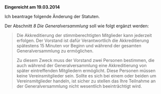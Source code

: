 ﻿**Eingereicht am 19.03.2014**

Ich beantrage folgende Änderung der Statuten.

Der Abschnitt *8 Die Generalversammlung* soll wie folgt ergänzt werden:

> Die Akkreditierung der stimmberechtigten Mitglieder kann jederzeit erfolgen.
> Der Vorstand ist dafür Verantwortlich die Akkreditierung spätestens 15 Minuten
> vor Beginn und während der gesamten Generalversammlung zu ermöglichen.
>
> Zu diesem Zweck muss der Vorstand zwei Personen bestimmen, die auch während der
> Generalversammlung eine Akkreditierung von später eintreffenden Mitgliedern
> ermöglicht.
> Diese Personen müssen keine Vereinsmitglieder sein. Sollte es sich bei einem
> oder beiden um Vereinsmitglieder handeln, ist sicher zu stellen das Ihre
> Teilnahme an der Generalversammlung nicht wesentlich beeinträchtigt wird.

